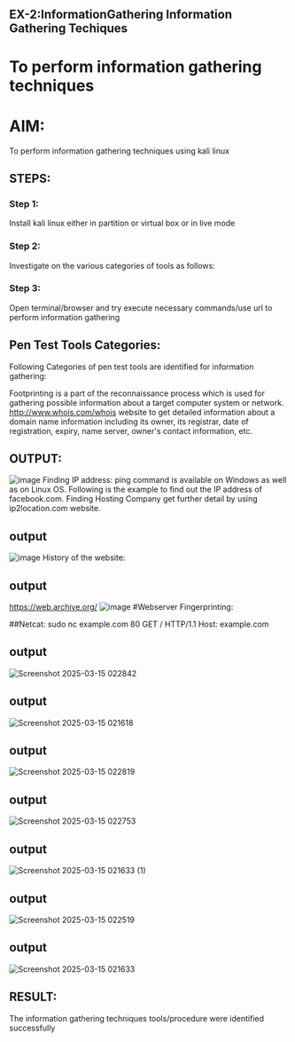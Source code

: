## EX-2:InformationGathering Information Gathering Techiques

# To perform information gathering techniques

# AIM:
To perform information gathering techniques using kali linux 

## STEPS:

### Step 1:

Install kali linux either in partition or virtual box or in live mode

### Step 2:

Investigate on the various categories of tools as follows:

### Step 3:
Open terminal/browser and try execute necessary commands/use url to perform information gathering
## Pen Test Tools Categories:  

Following Categories of pen test tools are identified for information gathering:

Footprinting is a part of the reconnaissance process which is used for gathering possible information about a target computer system or network.
http://www.whois.com/whois website to get detailed information about a domain name information including its owner, its registrar, date of registration, expiry, name server, owner's contact information, etc.

## OUTPUT:
![image](https://github.com/user-attachments/assets/ac0f46c0-83ee-4134-96d7-73ce9d0d0737)
Finding IP address:
ping command is available on Windows as well as on Linux OS. Following is the example to find out the IP address of facebook.com.
Finding Hosting Company
get further detail by using ip2location.com website.

## output
![image](https://github.com/user-attachments/assets/a70cc14f-3573-4fbe-8419-99ea5f7ce53f)
History of the website:
## output
https://web.archive.org/
![image](https://github.com/user-attachments/assets/d584112f-8777-40f9-8139-91807eab1213) 
#Webserver Fingerprinting:

##Netcat:
sudo nc example.com 80
GET / HTTP/1.1
Host: example.com
## output
![Screenshot 2025-03-15 022842](https://github.com/user-attachments/assets/de552f5a-1fca-42ec-a329-6c9a3e8cee38)
## output
![Screenshot 2025-03-15 021618](https://github.com/user-attachments/assets/4e998c72-e038-4a11-970b-e1f5b524d6b3)
## output 
![Screenshot 2025-03-15 022819](https://github.com/user-attachments/assets/8159cd87-ebbb-44f4-b3de-d0eb37bc3786)
## output
![Screenshot 2025-03-15 022753](https://github.com/user-attachments/assets/1134bf99-ef2e-457c-ba1c-a60e6613d41d)
## output
![Screenshot 2025-03-15 021633 (1)](https://github.com/user-attachments/assets/7db41bcd-8e3b-4997-95a7-7f2226352088)
## output
![Screenshot 2025-03-15 022519](https://github.com/user-attachments/assets/1ae39f48-5169-45be-950b-1bee71223c9f)
## output
![Screenshot 2025-03-15 021633](https://github.com/user-attachments/assets/949e3b2c-d4bc-47ce-904f-cca95839e27f)

## RESULT:
The information gathering techniques tools/procedure were  identified successfully
